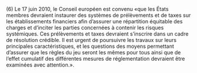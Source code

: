 (6) Le 17 juin 2010, le Conseil européen est convenu «que les États membres devraient instaurer des systèmes de prélèvements et de taxes sur les établissements financiers afin d’assurer une répartition équitable des charges et d’inciter les parties concernées à contenir les risques systémiques. Ces prélèvements et taxes devraient s’inscrire dans un cadre de résolution crédible. Il est urgent de poursuivre les travaux sur leurs principales caractéristiques, et les questions des moyens permettant d’assurer que les règles du jeu seront les mêmes pour tous ainsi que de l’effet cumulatif des différentes mesures de réglementation devraient être examinées avec attention.».
